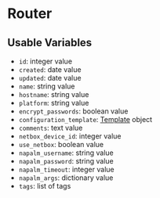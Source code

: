 # Router

## Usable Variables

  * `id`: integer value
  * `created`: date value
  * `updated`: date value
  * `name`: string value
  * `hostname`: string value
  * `platform`: string value
  * `encrypt_passwords`: boolean value
  * `configuration_template`: [Template](template.md) object
  * `comments`: text value
  * `netbox_device_id`: integer value
  * `use_netbox`: boolean value
  * `napalm_username`: string value
  * `napalm_password`: string value
  * `napalm_timeout`: integer value
  * `napalm_args`: dictionary value
  * `tags`: list of tags
